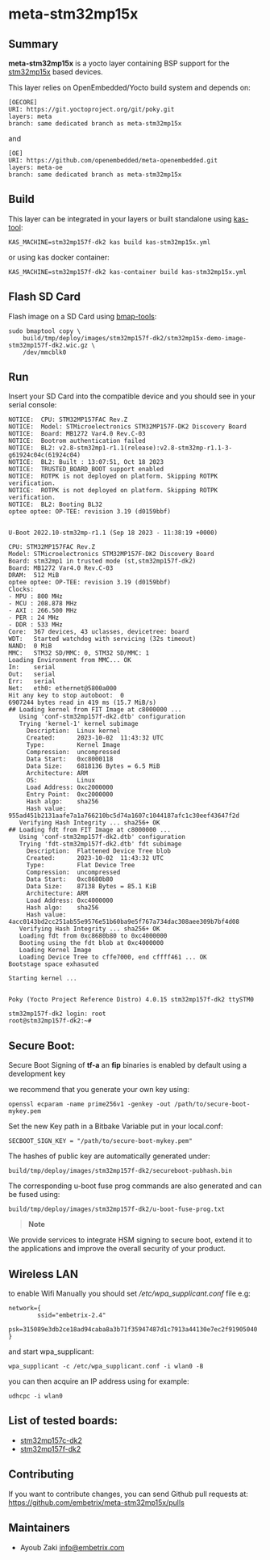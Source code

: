 # meta-stm32mp15x

## Summary

**meta-stm32mp15x** is a yocto layer containing BSP support for the [stm32mp15x](https://wiki.st.com/stm32mpu/wiki/Category:STM32MP15x) based devices.

This layer relies on OpenEmbedded/Yocto build system and depends on:

```
[OECORE]
URI: https://git.yoctoproject.org/git/poky.git
layers: meta
branch: same dedicated branch as meta-stm32mp15x
```
and

```
[OE]
URI: https://github.com/openembedded/meta-openembedded.git
layers: meta-oe
branch: same dedicated branch as meta-stm32mp15x
```

## Build

This layer can be integrated in your layers or built standalone using [kas-tool](https://github.com/siemens/kas):

```
KAS_MACHINE=stm32mp157f-dk2 kas build kas-stm32mp15x.yml
```

or using kas docker container:

```
KAS_MACHINE=stm32mp157f-dk2 kas-container build kas-stm32mp15x.yml
```

## Flash SD Card

Flash image on a SD Card using [bmap-tools](https://github.com/intel/bmap-tools):


```
sudo bmaptool copy \
    build/tmp/deploy/images/stm32mp157f-dk2/stm32mp15x-demo-image-stm32mp157f-dk2.wic.gz \
    /dev/mmcblk0
```

## Run

Insert your SD Card into the compatible device and you should see in your serial console:

```
NOTICE:  CPU: STM32MP157FAC Rev.Z
NOTICE:  Model: STMicroelectronics STM32MP157F-DK2 Discovery Board
NOTICE:  Board: MB1272 Var4.0 Rev.C-03
NOTICE:  Bootrom authentication failed
NOTICE:  BL2: v2.8-stm32mp1-r1.1(release):v2.8-stm32mp-r1.1-3-g61924c04c(61924c04)
NOTICE:  BL2: Built : 13:07:51, Oct 18 2023
NOTICE:  TRUSTED_BOARD_BOOT support enabled
NOTICE:  ROTPK is not deployed on platform. Skipping ROTPK verification.
NOTICE:  ROTPK is not deployed on platform. Skipping ROTPK verification.
NOTICE:  BL2: Booting BL32
optee optee: OP-TEE: revision 3.19 (d0159bbf)


U-Boot 2022.10-stm32mp-r1.1 (Sep 18 2023 - 11:38:19 +0000)

CPU: STM32MP157FAC Rev.Z
Model: STMicroelectronics STM32MP157F-DK2 Discovery Board
Board: stm32mp1 in trusted mode (st,stm32mp157f-dk2)
Board: MB1272 Var4.0 Rev.C-03
DRAM:  512 MiB
optee optee: OP-TEE: revision 3.19 (d0159bbf)
Clocks:
- MPU : 800 MHz
- MCU : 208.878 MHz
- AXI : 266.500 MHz
- PER : 24 MHz
- DDR : 533 MHz
Core:  367 devices, 43 uclasses, devicetree: board
WDT:   Started watchdog with servicing (32s timeout)
NAND:  0 MiB
MMC:   STM32 SD/MMC: 0, STM32 SD/MMC: 1
Loading Environment from MMC... OK
In:    serial
Out:   serial
Err:   serial
Net:   eth0: ethernet@5800a000
Hit any key to stop autoboot:  0 
6907244 bytes read in 419 ms (15.7 MiB/s)
## Loading kernel from FIT Image at c8000000 ...
   Using 'conf-stm32mp157f-dk2.dtb' configuration
   Trying 'kernel-1' kernel subimage
     Description:  Linux kernel
     Created:      2023-10-02  11:43:32 UTC
     Type:         Kernel Image
     Compression:  uncompressed
     Data Start:   0xc8000118
     Data Size:    6818136 Bytes = 6.5 MiB
     Architecture: ARM
     OS:           Linux
     Load Address: 0xc2000000
     Entry Point:  0xc2000000
     Hash algo:    sha256
     Hash value:   955ad451b2131aafe7a1a766210bc5d74a1607c1044187afc1c30eef43647f2d
   Verifying Hash Integrity ... sha256+ OK
## Loading fdt from FIT Image at c8000000 ...
   Using 'conf-stm32mp157f-dk2.dtb' configuration
   Trying 'fdt-stm32mp157f-dk2.dtb' fdt subimage
     Description:  Flattened Device Tree blob
     Created:      2023-10-02  11:43:32 UTC
     Type:         Flat Device Tree
     Compression:  uncompressed
     Data Start:   0xc8680b80
     Data Size:    87138 Bytes = 85.1 KiB
     Architecture: ARM
     Load Address: 0xc4000000
     Hash algo:    sha256
     Hash value:   4acc0143bd2cc251ab55e9576e51b60ba9e5f767a734dac308aee309b7bf4d08
   Verifying Hash Integrity ... sha256+ OK
   Loading fdt from 0xc8680b80 to 0xc4000000
   Booting using the fdt blob at 0xc4000000
   Loading Kernel Image
   Loading Device Tree to cffe7000, end cffff461 ... OK
Bootstage space exhasuted

Starting kernel ...


Poky (Yocto Project Reference Distro) 4.0.15 stm32mp157f-dk2 ttySTM0

stm32mp157f-dk2 login: root
root@stm32mp157f-dk2:~#
```

## Secure Boot:

Secure Boot Signing of **tf-a** an **fip** binaries is enabled by default using a development key 

we recommend that you generate your own key using: 

```
openssl ecparam -name prime256v1 -genkey -out /path/to/secure-boot-mykey.pem
```

Set the new Key path in a Bitbake Variable put in your local.conf:

```
SECBOOT_SIGN_KEY = "/path/to/secure-boot-mykey.pem"
```

The hashes of public key are automatically generated under:

```
build/tmp/deploy/images/stm32mp157f-dk2/secureboot-pubhash.bin
```

The corresponding u-boot fuse prog commands are also generated and can be fused using:

```
build/tmp/deploy/images/stm32mp157f-dk2/u-boot-fuse-prog.txt
```

> **Note**

We provide services to integrate HSM signing to secure boot, extend it to the applications
and improve the overall security of your product.


## Wireless LAN

to enable Wifi Manually you should set */etc/wpa_supplicant.conf* file e.g:

```
network={
        ssid="embetrix-2.4"
        psk=315089e3db2ce18ad94caba8a3b71f35947487d1c7913a44130e7ec2f91905040
}
```

and start wpa_supplicant:

```
wpa_supplicant -c /etc/wpa_supplicant.conf -i wlan0 -B
```

you can then acquire an IP address using for example:

```
udhcpc -i wlan0
```

## List of tested boards:

* [stm32mp157c-dk2](https://www.st.com/en/evaluation-tools/stm32mp157c-dk2.html)
* [stm32mp157f-dk2](https://www.st.com/en/evaluation-tools/stm32mp157f-dk2.html)

## Contributing

If you want to contribute changes, you can send Github pull requests at:
https://github.com/embetrix/meta-stm32mp15x/pulls


## Maintainers

 - Ayoub Zaki <info@embetrix.com>
